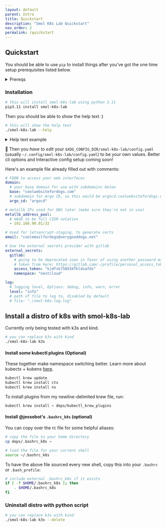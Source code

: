 ```yaml
---
layout: default
parent: Intro
title: Quickstart
description: "Smol K8s Lab Quickstart"
nav_order: 2
permalink: /quickstart
---
```


## Quickstart

You should be able to use `pip` to install things after you've got the one time setup prerequisites listed below.

<details>
  <summary>Prereqs</summary>

  * [brew](https://brew.sh)
  * Python 3.11 (`brew install python3.11`)
  * Have internet access.

  ```bash
  # install prereqs like brew and krew and drew (I made up drew)
  ./setup.sh
  ```

</details>

### Installation

```bash
# this will install smol-k8s-lab using python 3.11
pip3.11 install smol-k8s-lab
```

Then you should be able to show the help text :)

```bash
# this will show the help text
./smol-k8s-lab --help
```

<details>
  <summary>Help text example</summary>

  <a href="https://raw.githubusercontent.com/jessebot/smol-k8s-lab/main/docs/screenshots/help_text.svg">
    <img src="https://raw.githubusercontent.com/jessebot/smol-k8s-lab/main/docs/screenshots/help_text.svg" alt="Output of smol-k8s-lab --help after cloning the directory and installing the prerequisites.">
  </a>

</details>

🔔 Then you *have to edit* your `$XDG_CONFIG_DIR/smol-k8s-lab/config.yaml` (usually `~/.config/smol-k8s-lab/config.yaml`) to be your own values. Better cli options and Interactive config setup coming soon!

Here's an example file already filled out with comments:

```yaml
# FQDN to access your web interfaces
domain:
  # your base domain for use with subdomains below
  base: "coolwebsitefordogs.com"
  # subdomain for Argo CD, so this would be argocd.coolwebsitefordogs.com
  argo_cd: "argocd"

# metallb IPs used for DNS later (make sure they're not in use)
metallb_address_pool:
  # HAVE to be full CIDR notation
  - 192.168.90.01/32

# Used for letsencrypt-staging, to generate certs
email: "coolemailfordogs@verygooddogs.net"

# Use the external secrets provider with gitlab
external_secrets:
  gitlab:
    # going to be deprecated soon in favor of using another password manager
    # token from here: https://gitlab.com/-/profile/personal_access_tokens
    access_token: "kjdfsk758934fkldsafds"
    namespace: "nextcloud"

log:
  # logging level, Options: debug, info, warn, error
  level: "info"
  # path of file to log to, disabled by default
  # file: "./smol-k8s-log.log"
```

## Install a distro of k8s with smol-k8s-lab
Currently only being tested with k3s and kind.
```bash
# you can replace k3s with kind
./smol-k8s-lab k3s
```

#### Install some kubectl plugins (Optional)

These together make namespace switching better. Learn more about kubectx + kubens [here](https://github.com/ahmetb/kubectx).

```bash
kubectl krew update
kubectl krew install ctx
kubectl krew install ns
```

To install plugins from my newline-delimited krew file, run:

```bash
kubectl krew install < deps/kubectl_krew_plugins
```

#### Install @jessebot's `.bashrc_k8s` (optional)

You can copy over the rc file for some helpful aliases:

```bash
# copy the file to your home directory
cp deps/.bashrc_k8s ~

# load the file for your current shell
source ~/.bashrc_k8s
```

To have the above file sourced every new shell, copy this into your `.bashrc` or `.bash_profile`:

```bash
# include external .bashrc_k8s if it exists
if [ -f $HOME/.bashrc_k8s ]; then
    . $HOME/.bashrc_k8s
fi
```

### Uninstall distro with python script

```bash
# you can replace k3s with kind
./smol-k8s-lab k3s --delete
```
